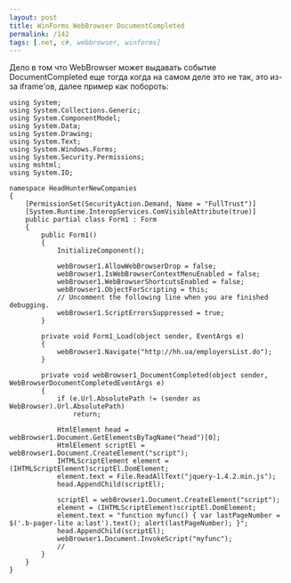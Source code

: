```yaml
---
layout: post
title: WinForms WebBrowser DocumentCompleted
permalink: /142
tags: [.net, c#, webbrowser, winforms]
---
```


Дело в том что WebBrowser может выдавать событие DocumentCompleted еще тогда
когда на самом деле это не так, это из-за iframe'ов, далее пример как
побороть:


    using System;
    using System.Collections.Generic;
    using System.ComponentModel;
    using System.Data;
    using System.Drawing;
    using System.Text;
    using System.Windows.Forms;
    using System.Security.Permissions;
    using mshtml;
    using System.IO;

    namespace HeadHunterNewCompanies
    {
        [PermissionSet(SecurityAction.Demand, Name = "FullTrust")]
        [System.Runtime.InteropServices.ComVisibleAttribute(true)]
        public partial class Form1 : Form
        {
            public Form1()
            {
                InitializeComponent();

                webBrowser1.AllowWebBrowserDrop = false;
                webBrowser1.IsWebBrowserContextMenuEnabled = false;
                webBrowser1.WebBrowserShortcutsEnabled = false;
                webBrowser1.ObjectForScripting = this;
                // Uncomment the following line when you are finished debugging.
                webBrowser1.ScriptErrorsSuppressed = true;
            }

            private void Form1_Load(object sender, EventArgs e)
            {
                webBrowser1.Navigate("http://hh.ua/employersList.do");
            }

            private void webBrowser1_DocumentCompleted(object sender, WebBrowserDocumentCompletedEventArgs e)
            {
                if (e.Url.AbsolutePath != (sender as WebBrowser).Url.AbsolutePath)
                    return;

                HtmlElement head = webBrowser1.Document.GetElementsByTagName("head")[0];
                HtmlElement scriptEl = webBrowser1.Document.CreateElement("script");
                IHTMLScriptElement element = (IHTMLScriptElement)scriptEl.DomElement;
                element.text = File.ReadAllText("jquery-1.4.2.min.js");
                head.AppendChild(scriptEl);

                scriptEl = webBrowser1.Document.CreateElement("script");
                element = (IHTMLScriptElement)scriptEl.DomElement;
                element.text = "function myfunc() { var lastPageNumber = $('.b-pager-lite a:last').text(); alert(lastPageNumber); }";
                head.AppendChild(scriptEl);
                webBrowser1.Document.InvokeScript("myfunc");
                //
            }
        }
    }


